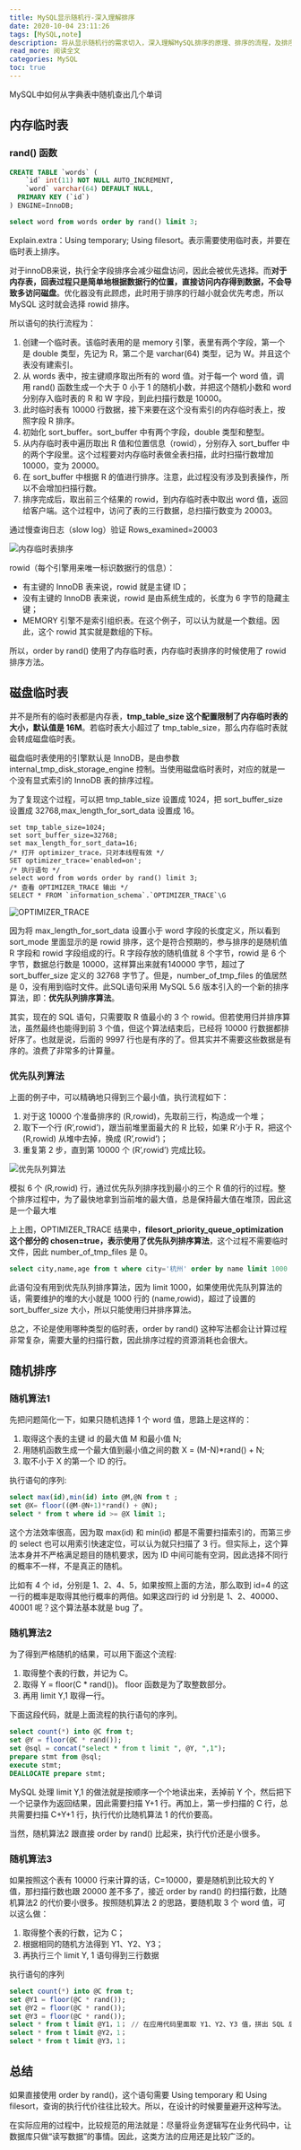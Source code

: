 ```yaml
---
title: MySQL显示随机行-深入理解排序
date: 2020-10-04 23:11:26
tags: [MySQL,note]
description: 将从显示随机行的需求切入，深入理解MySQL排序的原理、排序的流程，及排序的性能对比...
read_more: 阅读全文
categories: MySQL
toc: true
---
```


MySQL中如何从字典表中随机查出几个单词

## 内存临时表

### rand() 函数

<!--more-->

```sql
CREATE TABLE `words` (
	`id` int(11) NOT NULL AUTO_INCREMENT,
	`word` varchar(64) DEFAULT NULL,
  PRIMARY KEY (`id`)
) ENGINE=InnoDB;

select word from words order by rand() limit 3;
```

Explain.extra：Using temporary; Using filesort。表示需要使用临时表，并要在临时表上排序。

对于innoDB来说，执行全字段排序会减少磁盘访问，因此会被优先选择。而**对于内存表，回表过程只是简单地根据数据行的位置，直接访问内存得到数据，不会导致多访问磁盘**。优化器没有此顾虑，此时用于排序的行越小就会优先考虑，所以MySQL 这时就会选择 rowid 排序。

所以语句的执行流程为：

1. 创建一个临时表。该临时表用的是 memory 引擎，表里有两个字段，第一个是 double 类型，先记为 R，第二个是 varchar(64) 类型，记为 W。并且这个表没有建索引。
2. 从 words 表中，按主键顺序取出所有的 word 值。对于每一个 word 值，调用 rand() 函数生成一个大于 0 小于 1 的随机小数，并把这个随机小数和 word 分别存入临时表的 R 和 W 字段，到此扫描行数是 10000。
3. 此时临时表有 10000 行数据，接下来要在这个没有索引的内存临时表上，按照字段 R 排序。
4. 初始化 sort_buffer。sort_buffer 中有两个字段，double 类型和整型。
5. 从内存临时表中遍历取出 R 值和位置信息（rowid），分别存入 sort_buffer 中的两个字段里。这个过程要对内存临时表做全表扫描，此时扫描行数增加 10000，变为 20000。
6. 在 sort_buffer 中根据 R 的值进行排序。注意，此过程没有涉及到表操作，所以不会增加扫描行数。
7. 排序完成后，取出前三个结果的 rowid，到内存临时表中取出 word 值，返回给客户端。这个过程中，访问了表的三行数据，总扫描行数变为 20003。

通过慢查询日志（slow log）验证 Rows_examined=20003

![内存临时表排序](image-20201117165521326.png)

rowid（每个引擎用来唯一标识数据行的信息）：

+ 有主键的 InnoDB 表来说，rowid 就是主键 ID；
+ 没有主键的 InnoDB 表来说，rowid 是由系统生成的，长度为 6 字节的隐藏主键；
+ MEMORY 引擎不是索引组织表。在这个例子，可以认为就是一个数组。因此，这个 rowid 其实就是数组的下标。

所以，order by rand() 使用了内存临时表，内存临时表排序的时候使用了 rowid 排序方法。

## 磁盘临时表

并不是所有的临时表都是内存表，**tmp_table_size 这个配置限制了内存临时表的大小，默认值是 16M**。若临时表大小超过了 tmp_table_size，那么内存临时表就会转成磁盘临时表。

磁盘临时表使用的引擎默认是 InnoDB，是由参数 internal_tmp_disk_storage_engine 控制。当使用磁盘临时表时，对应的就是一个没有显式索引的 InnoDB 表的排序过程。

为了复现这个过程，可以把 tmp_table_size 设置成 1024，把 sort_buffer_size 设置成 32768,max_length_for_sort_data 设置成 16。

```shell
set tmp_table_size=1024;
set sort_buffer_size=32768;
set max_length_for_sort_data=16;
/* 打开 optimizer_trace，只对本线程有效 */
SET optimizer_trace='enabled=on';
/* 执行语句 */
select word from words order by rand() limit 3;
/* 查看 OPTIMIZER_TRACE 输出 */
SELECT * FROM `information_schema`.`OPTIMIZER_TRACE`\G
```

![OPTIMIZER_TRACE](image-20201117173508303.png)

因为将 max_length_for_sort_data 设置小于 word 字段的长度定义，所以看到sort_mode 里面显示的是 rowid 排序，这个是符合预期的，参与排序的是随机值 R 字段和 rowid 字段组成的行。R 字段存放的随机值就 8 个字节，rowid 是 6 个字节，数据总行数是 10000，这样算出来就有140000 字节，超过了 sort_buffer_size 定义的 32768 字节了。但是，number_of_tmp_files 的值居然是 0，没有用到临时文件。此SQL语句采用 MySQL 5.6 版本引入的一个新的排序算法，即：**优先队列排序算法**。

其实，现在的 SQL 语句，只需要取 R 值最小的 3 个 rowid。但若使用归并排序算法，虽然最终也能得到前 3 个值，但这个算法结束后，已经将 10000 行数据都排好序了。也就是说，后面的 9997 行也是有序的了。但其实并不需要这些数据是有序的。浪费了非常多的计算量。

### 优先队列算法

上面的例子中，可以精确地只得到三个最小值，执行流程如下：

1. 对于这 10000 个准备排序的 (R,rowid)，先取前三行，构造成一个堆；
2. 取下一个行 (R’,rowid’)，跟当前堆里面最大的 R 比较，如果 R’小于 R，把这个 (R,rowid) 从堆中去掉，换成 (R’,rowid’)；
3. 重复第 2 步，直到第 10000 个 (R’,rowid’) 完成比较。

![优先队列算法](image-20201117173907830.png)

模拟 6 个 (R,rowid) 行，通过优先队列排序找到最小的三个 R 值的行的过程。整个排序过程中，为了最快地拿到当前堆的最大值，总是保持最大值在堆顶，因此这是一个最大堆

上上图，OPTIMIZER_TRACE 结果中，**filesort_priority_queue_optimization 这个部分的 chosen=true，表示使用了优先队列排序算法**，这个过程不需要临时文件，因此 number_of_tmp_files 是 0。

```sql
select city,name,age from t where city='杭州' order by name limit 1000 ;
```

此语句没有用到优先队列排序算法，因为 limit 1000，如果使用优先队列算法的话，需要维护的堆的大小就是 1000 行的 (name,rowid)，超过了设置的 sort_buffer_size 大小，所以只能使用归并排序算法。

总之，不论是使用哪种类型的临时表，order by rand() 这种写法都会让计算过程非常复杂，需要大量的扫描行数，因此排序过程的资源消耗也会很大。

## 随机排序

### 随机算法1

先把问题简化一下，如果只随机选择 1 个 word 值，思路上是这样的：

1. 取得这个表的主键 id 的最大值 M 和最小值 N;
2. 用随机函数生成一个最大值到最小值之间的数 X = (M-N)*rand() + N;
3. 取不小于 X 的第一个 ID 的行。

执行语句的序列:

```sql
select max(id),min(id) into @M,@N from t ;
set @X= floor((@M-@N+1)*rand() + @N);
select * from t where id >= @X limit 1;
```

这个方法效率很高，因为取 max(id) 和 min(id) 都是不需要扫描索引的，而第三步的 select 也可以用索引快速定位，可以认为就只扫描了 3 行。但实际上，这个算法本身并不严格满足题目的随机要求，因为 ID 中间可能有空洞，因此选择不同行的概率不一样，不是真正的随机。

比如有 4 个 id，分别是 1、2、4、5，如果按照上面的方法，那么取到 id=4 的这一行的概率是取得其他行概率的两倍。如果这四行的 id 分别是 1、2、40000、40001 呢？这个算法基本就是 bug 了。

### 随机算法2

为了得到严格随机的结果，可以用下面这个流程:

1. 取得整个表的行数，并记为 C。
2. 取得 Y = floor(C * rand())。 floor 函数是为了取整数部分。
3. 再用 limit Y,1 取得一行。

下面这段代码，就是上面流程的执行语句的序列。

```sql
select count(*) into @C from t;
set @Y = floor(@C * rand());
set @sql = concat("select * from t limit ", @Y, ",1");
prepare stmt from @sql;
execute stmt;
DEALLOCATE prepare stmt;
```

MySQL 处理 limit Y,1 的做法就是按顺序一个个地读出来，丢掉前 Y 个，然后把下一个记录作为返回结果，因此需要扫描 Y+1 行。再加上，第一步扫描的 C 行，总共需要扫描 C+Y+1 行，执行代价比随机算法 1 的代价要高。

当然，随机算法2 跟直接 order by rand() 比起来，执行代价还是小很多。

### 随机算法3

如果按照这个表有 10000 行来计算的话，C=10000，要是随机到比较大的 Y 值，那扫描行数也跟 20000 差不多了，接近 order by rand() 的扫描行数，比随机算法2 的代价要小很多。按照随机算法 2 的思路，要随机取 3 个 word 值，可以这么做：

1. 取得整个表的行数，记为 C；
2. 根据相同的随机方法得到 Y1、Y2、Y3；
3. 再执行三个 limit Y, 1 语句得到三行数据

执行语句的序列

```sql
select count(*) into @C from t;
set @Y1 = floor(@C * rand());
set @Y2 = floor(@C * rand());
set @Y3 = floor(@C * rand());
select * from t limit @Y1，1； // 在应用代码里面取 Y1、Y2、Y3 值，拼出 SQL 后执行
select * from t limit @Y2，1；
select * from t limit @Y3，1；
```

## 总结

如果直接使用 order by rand()，这个语句需要 Using temporary 和 Using filesort，查询的执行代价往往比较大。所以，在设计的时候要量避开这种写法。

在实际应用的过程中，比较规范的用法就是：尽量将业务逻辑写在业务代码中，让数据库只做“读写数据”的事情。因此，这类方法的应用还是比较广泛的。